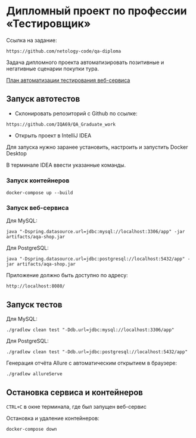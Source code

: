 # Дипломный проект по профессии «Тестировщик»

Ссылка на задание:

`https://github.com/netology-code/qa-diploma`

Задача дипломного проекта автоматизировать позитивные и негативные сценарии покупки тура.

[План автоматизации тестирования веб-сервиса](https://github.com/IQA69/QA_Graduate_work/blob/main/Plan.md)

## Запуск автотестов

- Склонировать репозиторий с Github по ссылке:

`https://github.com/IQA69/QA_Graduate_work`

- Открыть проект в IntelliJ IDEA

Для запуска нужно заранее установить, настроить и запустить Docker Desktop

В терминале IDEA ввести указанные команды.

### Запуск контейнеров

`docker-compose up --build`

### Запуск веб-сервиса

Для MySQL:

`java "-Dspring.datasource.url=jdbc:mysql://localhost:3306/app" -jar artifacts/aqa-shop.jar`

Для PostgreSQL:

`java "-Dspring.datasource.url=jdbc:postgresql://localhost:5432/app" -jar artifacts/aqa-shop.jar`

Приложение должно быть доступно по адресу:

`http://localhost:8080/`

## Запуск тестов

Для MySQL:

`./gradlew clean test "-Ddb.url=jdbc:mysql://localhost:3306/app"`

Для PostgreSQL:

`./gradlew clean test "-Ddb.url=jdbc:postgresql://localhost:5432/app"`

Генерация отчёта Allure с автоматическим открытием в браузере:

`./gradlew allureServe`

## Остановка сервиса и контейнеров

`CTRL+C` в окне терминала, где был запущен веб-сервис

Остановка и удаление контейнеров:

`docker-compose down`